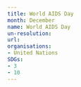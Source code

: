 ```yaml
---
title: World AIDS Day
month: December
name: World AIDS Day
un-resolution:
url: 
organisations:
- United Nations
SDGs:
- 3
- 10
---
```


